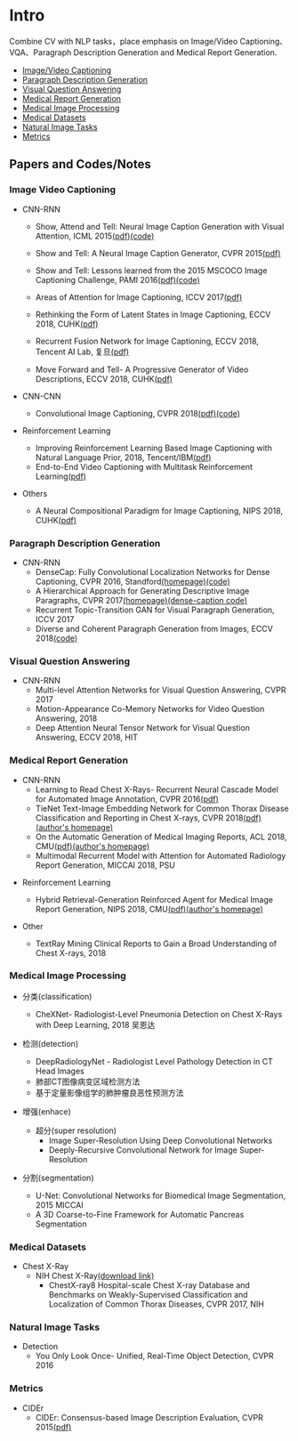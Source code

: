 # Intro
Combine CV with NLP tasks，place emphasis on Image/Video Captioning、VQA、Paragraph Description Generation and Medical Report Generation.
- [Image/Video Captioning](#Image-Video-Captioning )
- [Paragraph Description Generation](#Paragraph-Description-Generation)
- [Visual Question Answering](#Visual-Question-Answering)
- [Medical Report Generation](#Medical-Report-Generation)
- [Medical Image Processing](#Medical-Image-Processing)
- [Medical Datasets](#Medical-Datasets)
- [Natural Image Tasks](#Natural-Image-Tasks)
- [Metrics](#Metrics)

## Papers and Codes/Notes
### Image Video Captioning 
- CNN-RNN
	* Show, Attend and Tell: Neural Image Caption Generation with Visual Attention, ICML 2015[(pdf)](https://arxiv.org/pdf/1502.03044.pdf)[(code)](https://github.com/kelvinxu/arctic-captions)
	* Show and Tell: A Neural Image Caption Generator, CVPR 2015[(pdf)](https://www.cv-foundation.org/openaccess/content_cvpr_2015/papers/Vinyals_Show_and_Tell_2015_CVPR_paper.pdf)
	* Show and Tell: Lessons learned from the 2015 MSCOCO Image Captioning Challenge, PAMI 2016[(pdf)](https://arxiv.org/pdf/1609.06647.pdf)[(code)](https://github.com/tensorflow/models/tree/master/research/im2txt)
	* Areas of Attention for Image Captioning, ICCV 2017[(pdf)](https://arxiv.org/pdf/1612.01033.pdf)
	* Rethinking the Form of Latent States in Image Captioning, ECCV 2018, CUHK[(pdf)](http://openaccess.thecvf.com/content_ECCV_2018/papers/Bo_Dai_Rethinking_the_Form_ECCV_2018_paper.pdf)
	* Recurrent Fusion Network for Image Captioning, ECCV 2018, Tencent AI Lab, 复旦[(pdf)](https://arxiv.org/pdf/1807.09986.pdf)

	* Move Forward and Tell- A Progressive Generator of Video Descriptions, ECCV 2018, CUHK[(pdf)](http://openaccess.thecvf.com/content_ECCV_2018/papers/Yilei_Xiong_Move_Forward_and_ECCV_2018_paper.pdf)

- CNN-CNN
	* Convolutional Image Captioning, CVPR 2018[(pdf)](https://arxiv.org/pdf/1711.09151.pdf)[(code)](https://github.com/aditya12agd5/convcap)

- Reinforcement Learning
	* Improving Reinforcement Learning Based Image Captioning with Natural Language Prior, 2018, Tencent/IBM[(pdf)](https://arxiv.org/pdf/1809.06227.pdf)
	* End-to-End Video Captioning with Multitask Reinforcement Learning[(pdf)](https://arxiv.org/pdf/1803.07950.pdf)

- Others
	* A Neural Compositional Paradigm for Image Captioning, NIPS 2018, CUHK[(pdf)](https://arxiv.org/pdf/1810.09630.pdf)

### Paragraph Description Generation
- CNN-RNN
	* DenseCap: Fully Convolutional Localization Networks for Dense Captioning, CVPR 2016, Standford[(homepage)](https://cs.stanford.edu/people/karpathy/densecap/)[(code)](https://github.com/jcjohnson/densecap)
	* A Hierarchical Approach for Generating Descriptive Image Paragraphs, CVPR 2017[(homepage)](https://cs.stanford.edu/people/ranjaykrishna/im2p/index.html)[(dense-caption code)](https://github.com/InnerPeace-Wu/densecap-tensorflow)
	* Recurrent Topic-Transition GAN for Visual Paragraph Generation, ICCV 2017
	* Diverse and Coherent Paragraph Generation from Images, ECCV 2018[(code)](https://github.com/metro-smiles/CapG_RevG_Code)

### Visual Question Answering
* CNN-RNN
	* Multi-level Attention Networks for Visual Question Answering, CVPR 2017 
	* Motion-Appearance Co-Memory Networks for Video Question Answering, 2018
	* Deep Attention Neural Tensor Network for Visual Question Answering, ECCV 2018, HIT

### Medical Report Generation
* CNN-RNN
	* Learning to Read Chest X-Rays- Recurrent Neural Cascade Model for Automated Image Annotation, CVPR 2016[(pdf)](https://ieeexplore.ieee.org/stamp/stamp.jsp?arnumber=7780643)
	* TieNet Text-Image Embedding Network for Common Thorax Disease Classification and Reporting in Chest X-rays, CVPR 2018[(pdf)](http://www.cs.jhu.edu/~lelu/publication/TieNet_CVPR2018_spotlight.pdf)[(author's homepage)](https://xiaosongwang.github.io)
	* On the Automatic Generation of Medical Imaging Reports, ACL 2018, CMU[(pdf)](https://arxiv.org/pdf/1711.08195.pdf)[(author's homepage)](http://www.cs.cmu.edu/~pengtaox/)
	* Multimodal Recurrent Model with Attention for Automated Radiology Report Generation, MICCAI 2018, PSU

- Reinforcement Learning
	* Hybrid Retrieval-Generation Reinforced Agent for Medical Image Report Generation, NIPS 2018, CMU[(pdf)](https://arxiv.org/pdf/1805.08298.pdf)[(author's homepage)](https://www.cs.cmu.edu/~zhitingh/)
		
- Other
	* TextRay Mining Clinical Reports to Gain a Broad Understanding of Chest X-rays, 2018

### Medical Image Processing
- 分类(classification)
	* CheXNet- Radiologist-Level Pneumonia Detection on Chest X-Rays with Deep Learning, 2018 吴恩达
	
- 检测(detection)
	* DeepRadiologyNet - Radiologist Level Pathology Detection in CT Head Images
	* 肺部CT图像病变区域检测方法
	* 基于定量影像组学的肺肿瘤良恶性预测方法

- 增强(enhace)
	* 超分(super resolution)
		* Image Super-Resolution Using Deep Convolutional Networks
		* Deeply-Recursive Convolutional Network for Image Super-Resolution
- 分割(segmentation)
	* U-Net: Convolutional Networks for Biomedical Image Segmentation, 2015 MICCAI
	* A 3D Coarse-to-Fine Framework for Automatic Pancreas Segmentation

### Medical Datasets
- Chest X-Ray
	* NIH Chest X-Ray[(download link)](https://nihcc.app.box.com/v/ChestXray-NIHCC)
		* ChestX-ray8 Hospital-scale Chest X-ray Database and Benchmarks on Weakly-Supervised Classification and Localization of Common Thorax Diseases, CVPR 2017, NIH

### Natural Image Tasks
- Detection
	* You Only Look Once- Unified, Real-Time Object Detection, CVPR 2016

### Metrics
- CIDEr
	* CIDEr: Consensus-based Image Description Evaluation, CVPR 2015[(pdf)](https://www.cv-foundation.org/openaccess/content_cvpr_2015/papers/Vedantam_CIDEr_Consensus-Based_Image_2015_CVPR_paper.pdf)

